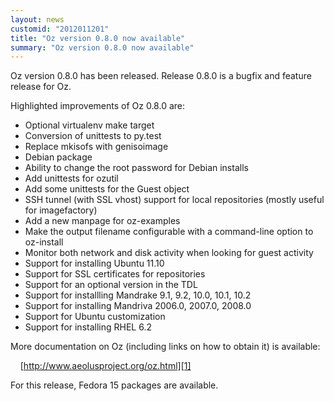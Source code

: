 ```yaml
---
layout: news
customid: "2012011201"
title: "Oz version 0.8.0 now available"
summary: "Oz version 0.8.0 now available"
---
```

Oz version 0.8.0 has been released. Release 0.8.0 is a bugfix and feature
release for Oz.

Highlighted improvements of Oz 0.8.0 are:

* Optional virtualenv make target
* Conversion of unittests to py.test
* Replace mkisofs with genisoimage
* Debian package
* Ability to change the root password for Debian installs
* Add unittests for ozutil
* Add some unittests for the Guest object
* SSH tunnel (with SSL vhost) support for local repositories (mostly useful for
  imagefactory)
* Add a new manpage for oz-examples
* Make the output filename configurable with a command-line option to
  oz-install
* Monitor both network and disk activity when looking for guest activity
* Support for installing Ubuntu 11.10
* Support for SSL certificates for repositories
* Support for an optional version in the TDL
* Support for installling Mandrake 9.1, 9.2, 10.0, 10.1, 10.2
* Support for installing Mandriva 2006.0, 2007.0, 2008.0
* Support for Ubuntu customization
* Support for installing RHEL 6.2

More documentation on Oz (including links on how to obtain it) is available:

&nbsp;&nbsp;&nbsp;&nbsp;[http://www.aeolusproject.org/oz.html][1]

For this release, Fedora 15 packages are available.

 [1]: oz.html "Oz Main Page"